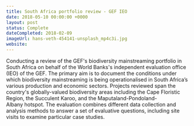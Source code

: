 ```yaml
---
title: South Africa portfolio review - GEF IEO
date: 2018-05-10 00:00:00 +0000
layout: post
status: Complete
dateCompleted: 2018-02-09
imageUrl: hans-veth-454141-unsplash_mp4c3i.jpg
website: 
---
```


Conducting a review of the GEF's biodiversity mainstreaming portfolio in South Africa on behalf of the World Banks's independent evaluation office (IEO) of the GEF. The primary aim is to document the conditions under which biodiversity mainstreaming is being operationalised in South Africa’s various production and economic sectors. Projects reviewed span the country's globally-valued biodiversity areas including the Cape Floristic Region, the Succulent Karoo, and the Maputaland-Pondoland-Albany hotspot. The evaluation combines different data collection and analysis methods to answer a set of evaluative questions, including site visits to examine particular case studies. 
